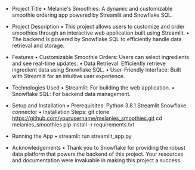 * Project Title 
     • Melanie's Smoothies: 
           A dynamic and customizable smoothie ordering app powered by Streamlit and Snowflake SQL.

* Project Description
      • This project allows users to customize and order smoothies through an interactive web application built using Streamlit. 
      • The backend is powered by Snowflake SQL to efficiently handle data retrieval and storage.
       
* Features
     • Customizable Smoothie Orders: Users can select ingredients and see real-time updates.
     • Data Retrieval: Efficiently retrieve ingredient data using Snowflake SQL.
     • User-Friendly Interface: Built with Streamlit for an intuitive user experience.
      
* Technologies Used
     • Streamlit: For building the web application.
     • Snowflake SQL: For backend data management.
      
* Setup and Installation
     • Prerequisites:
          Python 3.8.1 
          Streamlit
          Snowflake connector
     • Installation Steps: 
          git clone https://github.com/yourusername/melanies_smoothies.git
          cd melanies_smoothies
          pip install -r requirements.txt

* Running the App
     • streamlit run streamlit_app.py

* Acknowledgements
     • Thank you to Snowflake for providing the robust data platform that powers the backend of this project. 
      Your resources and documentation were invaluable in making this project a success.


